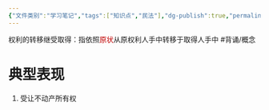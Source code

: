```yaml
---
{"文件类别":"学习笔记","tags":["知识点","民法"],"dg-publish":true,"permalink":"/学习笔记studyup/民法总论/权利的转移继受取得/","dgPassFrontmatter":true,"created":"2024-10-13T10:06:04.798+08:00","updated":"2024-10-27T19:55:06.030+08:00"}
---
```


权利的转移继受取得：指依照<font color="#c00000">原状</font>从原权利人手中转移于取得人手中 #背诵/概念 
# 典型表现
1. 受让不动产所有权